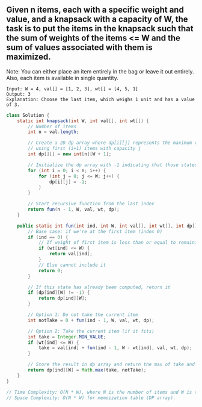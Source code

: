 ## Given n items, each with a specific weight and value, and a knapsack with a capacity of W, the task is to put the items in the knapsack such that the sum of weights of the items <= W and the sum of values associated with them is maximized. 
Note: You can either place an item entirely in the bag or leave it out entirely. Also, each item is available in single quantity.

```
Input: W = 4, val[] = [1, 2, 3], wt[] = [4, 5, 1] 
Output: 3
Explanation: Choose the last item, which weighs 1 unit and has a value of 3.
```

```java
class Solution {
    static int knapsack(int W, int val[], int wt[]) {
        // Number of items
        int n = val.length;

        // Create a 2D dp array where dp[i][j] represents the maximum value we can obtain
        // using first (i+1) items with capacity j
        int dp[][] = new int[n][W + 1];

        // Initialize the dp array with -1 indicating that those states are not computed yet
        for (int i = 0; i < n; i++) {
            for (int j = 0; j <= W; j++) {
                dp[i][j] = -1;
            }
        }

        // Start recursive function from the last index
        return fun(n - 1, W, val, wt, dp);
    }

    public static int fun(int ind, int W, int val[], int wt[], int dp[][]) {
        // Base case: if we're at the first item (index 0)
        if (ind == 0) {
            // If weight of first item is less than or equal to remaining capacity, include it
            if (wt[ind] <= W) {
                return val[ind];
            }
            // Else cannot include it
            return 0;
        }

        // If this state has already been computed, return it
        if (dp[ind][W] != -1) {
            return dp[ind][W];
        }

        // Option 1: Do not take the current item
        int notTake = 0 + fun(ind - 1, W, val, wt, dp);

        // Option 2: Take the current item (if it fits)
        int take = Integer.MIN_VALUE;
        if (wt[ind] <= W) {
            take = val[ind] + fun(ind - 1, W - wt[ind], val, wt, dp);
        }

        // Store the result in dp array and return the max of take and notTake
        return dp[ind][W] = Math.max(take, notTake);
    }
}

// Time Complexity: O(N * W), where N is the number of items and W is the maximum capacity.
// Space Complexity: O(N * W) for memoization table (DP array).

```
